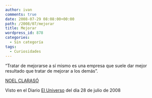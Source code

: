 ```yaml
---
author: ivan
comments: true
date: 2008-07-29 08:08:00+00:00
path: /2008/07/mejorar
title: Mejorar
wordpress_id: 878
categories:
  - Sin categoría
tags:
  - Curiosidades
---
```


“Tratar de mejorarse a sí mismo es una empresa que suele dar mejor resultado que tratar de mejorar a los demás”.

[NOEL CLARASÓ](https://es.wikipedia.org/wiki/Noel_Claras%C3%B3)

Visto en el Diario [El Universo](https://www.eluniverso.com/) del día 28 de julio de 2008
